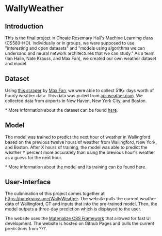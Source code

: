 # WallyWeather
## Introduction
This is the final project in Choate Rosemary Hall's Machine Learning class (CS580-HO). Individually or in groups, we were supposed to use "interesting and open datasets" and "models using algorithms we can undersand and neural network architectures that we can study." As a team (Ian Haile, Nate Krauss, and Max Fan), we created our own weather dataset and model.

## Dataset
Using [this scraper](https://github.com/Kraussie/WallyWeather/blob/master/scraper/scrape.py) by [Max Fan](https://github.com/InnovativeInventor), we were able to collect 51K+ days worth of hourly weather data. This data was pulled from [api.weather.com](https://www.weather.com). 
We collected data from airports in New Haven, New York City, and Boston.

\* More information about the dataset can be found [here](https://github.com/Kraussie/WallyWeather/blob/master/dataset/dataset_guide.md).

## Model
The model was trained to predict the next hour of weather in Wallingford based on the previous twelve hours of weather from Wallingford, New York, and Boston. After X hours of training, the model was able to predict the weather Y percent more accurately than using the previous hour's weather as a guess for the next hour.

\* More information about the model and its training can be found [here](https://github.com/Kraussie/WallyWeather/tree/master/Model).

## User-Interface
The culimination of this project comes together at https://natekrauss.me/WallyWeather. The website pulls the current weather data of Wallingford, CT and inputs that into the pre-trained model. Then, the model outputs a three-day prediction which is displayed to the user.

The website uses the [Materialize CSS Framework](https://materializecss.com/) that allowed for fast UI development. The website is hosted on Github Pages and pulls the current predictions from ???.
